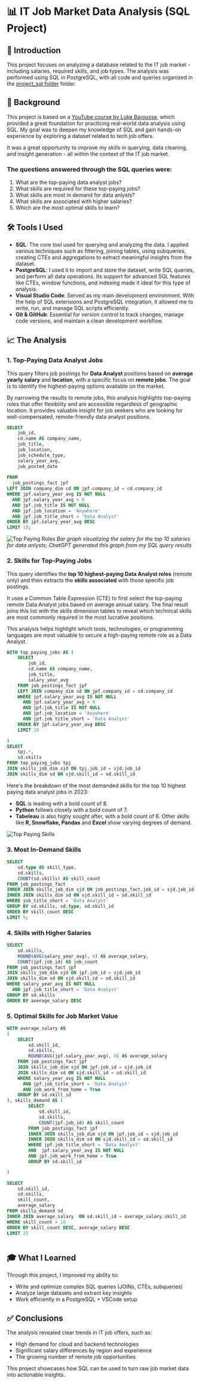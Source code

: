 # 📊 IT Job Market Data Analysis (SQL Project)

## 📁 Introduction  
This project focuses on analyzing a database related to the IT job market - including salaries, required skills, and job types. 
The analysis was performed using SQL in PostgreSQL, with all code and queries organized in the [project_sql folder](/project_sql) folder.

## 🧠 Background  
This project is based on a [YouTube course by Luke Barousse](https://www.youtube.com/watch?v=7mz73uXD9DA&t=822s), which provided a great foundation for practicing real-world data analysis using SQL. My goal was to deepen my knowledge of SQL and gain hands-on experience by exploring a dataset related to tech job offers.  

It was a great opportunity to improve my skills in querying, data cleaning, and insight generation - all within the context of the IT job market.

### The questions answered through the SQL queries were:
1. What are the top-paying data analyst jobs?
2. What skills are required for these top-paying jobs?
3. What skills are most in demand for data anlysts?
4. What skills are associated with higher salaries?
5. Which are the most optimal skills to learn?

## 🛠️ Tools I Used  
- **SQL**: The core tool used for querying and analyzing the data.
I applied various techniques such as filtering, joining tables, using subqueries, creating CTEs and aggregations to extract meaningful insights from the dataset.
- **PostgreSQL**: I used it to import and store the dataset, write SQL queries, and perform all data operations.
  Its support for advanced SQL features like CTEs, window functions, and indexing made it ideal for this type of analysis.
- **Visual Studio Code**: Served as my main development environment. With the help of SQL extensions and PostgreSQL integration, it allowed me to write, run, and manage SQL scripts efficiently.
- **Git & GitHub**: Essential for version control to track changes, manage code versions, and maintain a clean development workflow.


## 📈 The Analysis  

### 1. Top-Paying Data Analyst Jobs

This query filters job postings for **Data Analyst** positions based on **average yearly salary** and **location**, with a specific focus on **remote jobs**. The goal is to identify the highest-paying options available on the market.

By narrowing the results to remote jobs, this analysis highlights top-paying roles that offer flexibility and are accessible regardless of geographic location. It provides valuable insight for job seekers who are looking for well-compensated, remote-friendly data analyst positions.
```sql
SELECT 
    job_id,
    cd.name AS company_name,
    job_title,
    job_location,
    job_schedule_type,
    salary_year_avg,
    job_posted_date
  
FROM
  job_postings_fact jpf
LEFT JOIN company_dim cd ON jpf.company_id = cd.company_id
WHERE jpf.salary_year_avg IS NOT NULL 
  AND jpf.salary_year_avg > 0
  AND jpf.job_title IS NOT NULL
  AND jpf.job_location = 'Anywhere'
  AND jpf.job_title_short = 'Data Analyst'
ORDER BY jpf.salary_year_avg DESC 
LIMIT 10;
```
![Top Paying Roles](assets/Q1_visual)
*Bar graph visualizing the salary for the top 10 salaries for data anlysts; ChatGPT generated this graph from my SQL query results*

### 2. Skills for Top-Paying Jobs

This query identifies the **top 10 highest-paying Data Analyst roles** (remote only) and then extracts the **skills associated** with those specific job postings.

It uses a Common Table Expression (CTE) to first select the top-paying remote Data Analyst jobs based on average annual salary. 
The final result joins this list with the skills dimension tables to reveal which technical skills are most commonly required in the most lucrative positions.

This analysis helps highlight which tools, technologies, or programming languages are most valuable to secure a high-paying remote role as a Data Analyst.

``` sql
WITH top_paying_jobs AS (
    SELECT 
        job_id,
        cd.name AS company_name,
        job_title,
        salary_year_avg
    FROM job_postings_fact jpf
    LEFT JOIN company_dim cd ON jpf.company_id = cd.company_id
    WHERE jpf.salary_year_avg IS NOT NULL 
      AND jpf.salary_year_avg > 0
      AND jpf.job_title IS NOT NULL
      AND jpf.job_location = 'Anywhere'
      AND jpf.job_title_short = 'Data Analyst'
    ORDER BY jpf.salary_year_avg DESC 
    LIMIT 10

)
SELECT 
    tpj.*,
    sd.skills
FROM top_paying_jobs tpj
JOIN skills_job_dim sjd ON tpj.job_id = sjd.job_id
JOIN skills_dim sd ON sjd.skill_id = sd.skill_id


```
Here's the breakdown of the most demanded skills for the top 10 highest paying data analyst jobs in 2023:
- **SQL** is leading with a bold count of 8.
- **Python** follows closely with a bold count of 7.
- **Tabeleau** is also highy sought after, with a bold count of 6. Other skills like **R, Snowflake, Pandas** and **Excel** show varying degrees of demand.

![Top Paying Skills](assets/Q2_visual)

### 3. Most In-Demand Skills

``` sql
SELECT 
    sd.type AS skill_type,
    sd.skills,
    COUNT(sd.skills) AS skill_count
FROM job_postings_fact
INNER JOIN skills_job_dim sjd ON job_postings_fact.job_id = sjd.job_id
INNER JOIN skills_dim sd ON sjd.skill_id = sd.skill_id
WHERE job_title_short = 'Data Analyst'
GROUP BY sd.skills, sd.type, sd.skill_id
ORDER BY skill_count DESC
LIMIT 5;
```
### 4. Skills with Higher Salaries

``` sql
SELECT
    sd.skills,
    ROUND(AVG(salary_year_avg), 0) AS average_salary,
    COUNT(jpf.job_id) AS job_count
FROM job_postings_fact jpf
JOIN skills_job_dim sjd ON jpf.job_id = sjd.job_id
JOIN skills_dim sd ON sjd.skill_id = sd.skill_id
WHERE salary_year_avg IS NOT NULL
  AND jpf.job_title_short = 'Data Analyst'
GROUP BY sd.skills
ORDER BY average_salary DESC
```
### 5. Optimal Skills for Job Market Value

``` sql
WITH average_salary AS 
(
    SELECT 
        sd.skill_id,
        sd.skills,
        ROUND(AVG(jpf.salary_year_avg), 0) AS average_salary
    FROM job_postings_fact jpf
    JOIN skills_job_dim sjd ON jpf.job_id = sjd.job_id
    JOIN skills_dim sd ON sjd.skill_id = sd.skill_id
    WHERE salary_year_avg IS NOT NULL
      AND jpf.job_title_short = 'Data Analyst'
      AND job_work_from_home = True
    GROUP BY sd.skill_id
), skills_demand AS (
        SELECT 
            sd.skill_id,
            sd.skills,
            COUNT(jpf.job_id) AS skill_count
        FROM job_postings_fact jpf
        INNER JOIN skills_job_dim sjd ON jpf.job_id = sjd.job_id
        INNER JOIN skills_dim sd ON sjd.skill_id = sd.skill_id
        WHERE jpf.job_title_short = 'Data Analyst'
        AND  jpf.salary_year_avg IS NOT NULL
        AND jpf.job_work_from_home = True
        GROUP BY sd.skill_id

)

SELECT 
    sd.skill_id,
    sd.skills,
    skill_count,
    average_salary
FROM skills_demand sd
INNER JOIN average_salary  ON sd.skill_id = average_salary.skill_id
WHERE skill_count > 10
ORDER BY skill_count DESC, average_salary DESC
LIMIT 25



```


## 🎓 What I Learned  
Through this project, I improved my ability to:
- Write and optimize complex SQL queries (JOINs, CTEs, subqueries)  
- Analyze large datasets and extract key insights  
- Work efficiently in a PostgreSQL + VSCode setup  

## ✅ Conclusions  
The analysis revealed clear trends in IT job offers, such as:
- High demand for cloud and backend technologies  
- Significant salary differences by region and experience  
- The growing number of remote job opportunities  

This project showcases how SQL can be used to turn raw job market data into actionable insights.

